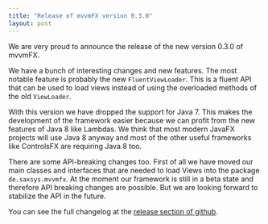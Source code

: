 ```yaml
---
title: "Release of mvvmFX version 0.3.0"
layout: post
---
```


We are very proud to announce the release of the new version 0.3.0 of mvvmFX.

We have a bunch of interesting changes and new features. The most notable feature is probably the
new `FluentViewLoader`. This is a fluent API that can be used to load views instead of using the overloaded
methods of the old `ViewLoader`.

With this version we have dropped the support for Java 7. This makes the development of the framework easier because we can
profit from the new features of Java 8 like Lambdas. We think that most modern JavaFX projects
will use Java 8 anyway and most of the other useful frameworks like ControlsFX are requiring Java 8 too.

There are some API-breaking changes too. First of all we have moved our main classes and interfaces that are needed
to load Views into the package `de.saxsys.mvvmfx`. At the moment our framework is still in a beta state
and therefore API breaking changes are possible. But we are looking forward to stabilize the API in the future.

You can see the full changelog at the [release section of github](https://github.com/sialcasa/mvvmFX/releases/tag/mvvmFX-0.3.0).
